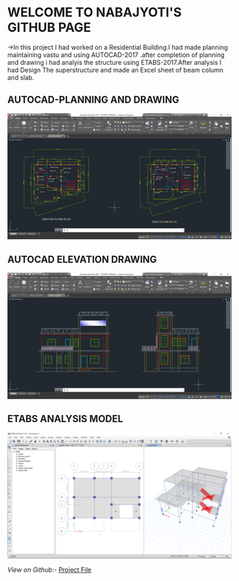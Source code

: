 <h1>WELCOME TO NABAJYOTI'S GITHUB PAGE</h1>
->In this project I had worked on a Residential Building.I had made planning maintaining
  vastu and using AUTOCAD-2017 .after completion of planning and drawing i had analyis the
  structure using ETABS-2017.After analysis I had Design The superstructure and made an Excel 
  sheet of beam column and slab.
  
  <h2>AUTOCAD-PLANNING AND DRAWING</h2>
  
  ![Logo](/4.png)
  
  <h2>AUTOCAD ELEVATION DRAWING</h2>
  
  ![elevation](/5.png)
  
  
  <h2>ETABS ANALYSIS MODEL</h2>
  
  ![eTABS](/6.png)

  *View on Github*:-
  [Project File](https://github.com/Limadas/A-COMPLETE-PLANNING-AND-SUPERSTRUCTURE-ANALYSIS-AND-DESIGN-OF-A-RESIDENTIAL-BUILDING)

